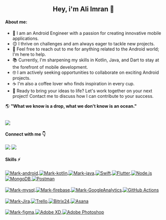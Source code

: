 

<h2 align="center" >Hey, i'm Ali Imran 👋</h2>

#### About me:
- 📱 I am an Android Engineer with a passion for creating innovative mobile applications.
- 😊 I thrive on challenges and am always eager to tackle new projects.
- 📑 Feel free to reach out to me for anything related to the Android world; I'm here to help.
- 📚 Currently, I'm sharpening my skills in Kotlin, Java, and Dart to stay at the forefront of mobile development.
- 🤓 I am actively seeking opportunities to collaborate on exciting Android projects.
- ☕ I'm also a coffee lover who finds inspiration in every cup.
- 🚀 Ready to bring your ideas to life? Let's work together on your next project! Contact me to discuss how I can contribute to your success.

🌎 **"What we know is a drop, what we don't know is an ocean."**


<a href="https://github.com/cwaliimran">
<br>
<!-- <img src="https://github-readme-stats.vercel.app/api?username=cwaliimran&show_icons=true&theme=radical&include_all_commits=true&count_private=true"/> -->
<!-- <br> -->
<img src="https://github-readme-stats.vercel.app/api/top-langs/?username=cwaliimran&layout=compact&langs_count=8&theme=radical"/>
</a>

#### Connect with me 👇

<div>
<a href="https://www.linkedin.com/in/cwaliimran/" target="_blank"><img src="https://img.shields.io/badge/LinkedIn-0077B5?style=for-the-badge&logo=linkedin&logoColor=white" target="_blank"></a>
<a href = "mailto:cwaliimran@gmail.com"><img src="https://img.shields.io/badge/Gmail-D14836?style=for-the-badge&logo=gmail&logoColor=white" target="_blank"></a>
</div>

#### Skills ⚡
<div style="display: inline_block">
<a href="#">
<img align="center" alt="Mark-android"  src="https://img.shields.io/badge/Android-3DDC84?style=for-the-badge&logo=android&logoColor=white">
<img align="center" alt="Mark-kotlin" src="https://img.shields.io/badge/Kotlin-0095D5?&style=for-the-badge&logo=kotlin&logoColor=white">
<img align="center" alt="Mark-java" src="https://img.shields.io/badge/Java-ED8B00?style=for-the-badge&logo=openjdk&logoColor=white">
<img align="center" alt="Swift" src="https://img.shields.io/badge/Swift-FA7343?style=for-the-badge&logo=swift&logoColor=white">
<img align="center" alt="Flutter" src="https://img.shields.io/badge/Flutter-02569B?style=for-the-badge&logo=flutter&logoColor=white">
<img align="center" alt="Node.js" src="https://img.shields.io/badge/Node.js-339933?style=for-the-badge&logo=node.js&logoColor=white">
<img align="center" alt="MongoDB" src="https://img.shields.io/badge/MongoDB-47A248?style=for-the-badge&logo=mongodb&logoColor=white">
<img align="center" alt="Postman" src="https://img.shields.io/badge/Postman-FF6C37?style=for-the-badge&logo=postman&logoColor=white">

</a>
</div>
<br>
<div style="display: inline_block">
<a href="#">
<img align="center" alt="Mark-mysql" src="https://img.shields.io/badge/MySQL-005C84?style=for-the-badge&logo=mysql&logoColor=white">
<img align="center" alt="Mark-firebase" src="https://img.shields.io/badge/firebase-ffca28?style=for-the-badge&logo=firebase&logoColor=black">
<img align="center" alt="Mark-GoogleAnalytics" src="https://img.shields.io/badge/Google%20Analytics-E37400?style=for-the-badge&logo=google%20analytics&logoColor=white">
<img align="center" alt="GitHub Actions" src="https://img.shields.io/badge/GitHub%20Actions-2088FF?style=for-the-badge&logo=github-actions&logoColor=white">

</a>
</div>

<br>

<div style="display: inline_block">
<a href="#">
<img align="center" alt="Mark-Jira" src="https://img.shields.io/badge/Jira-0052CC?style=for-the-badge&logo=Jira&logoColor=white">
<img align="center" alt="Trello" src="https://img.shields.io/badge/Trello-0079BF?style=for-the-badge&logo=trello&logoColor=white">
<img align="center" alt="Bitrix24" src="https://img.shields.io/badge/Bitrix24-00AEEF?style=for-the-badge&logo=bitrix24&logoColor=white">
<img align="center" alt="Asana" src="https://img.shields.io/badge/Asana-FF6D26?style=for-the-badge&logo=asana&logoColor=white">
</a>
</div>
<br>


<div style="display: inline_block">
<a href="#">
<img align="center" alt="Mark-figma" src="https://img.shields.io/badge/Figma-F24E1E?style=for-the-badge&logo=figma&logoColor=white">
<img align="center" alt="Adobe XD" src="https://img.shields.io/badge/Adobe%20XD-FF26BE?style=for-the-badge&logo=adobe-xd&logoColor=white">
<img align="center" alt="Adobe Photoshop" src="https://img.shields.io/badge/Adobe%20Photoshop-31A8FF?style=for-the-badge&logo=adobe-photoshop&logoColor=white">

</a>
</div>
 
